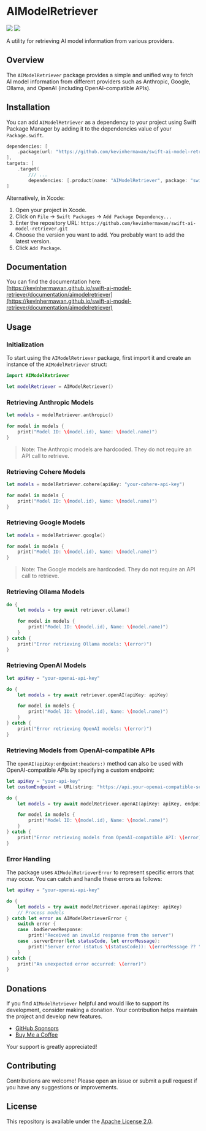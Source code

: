 # AIModelRetriever

[![](https://img.shields.io/endpoint?url=https%3A%2F%2Fswiftpackageindex.com%2Fapi%2Fpackages%2Fkevinhermawan%2Fswift-ai-model-retriever%2Fbadge%3Ftype%3Dswift-versions)](https://swiftpackageindex.com/kevinhermawan/swift-ai-model-retriever) [![](https://img.shields.io/endpoint?url=https%3A%2F%2Fswiftpackageindex.com%2Fapi%2Fpackages%2Fkevinhermawan%2Fswift-ai-model-retriever%2Fbadge%3Ftype%3Dplatforms)](https://swiftpackageindex.com/kevinhermawan/swift-ai-model-retriever)

A utility for retrieving AI model information from various providers.

## Overview

The `AIModelRetriever` package provides a simple and unified way to fetch AI model information from different providers such as Anthropic, Google, Ollama, and OpenAI (including OpenAI-compatible APIs).

## Installation

You can add `AIModelRetriever` as a dependency to your project using Swift Package Manager by adding it to the dependencies value of your `Package.swift`.

```swift
dependencies: [
    .package(url: "https://github.com/kevinhermawan/swift-ai-model-retriever.git", .upToNextMajor(from: "1.0.0"))
],
targets: [
    .target(
        /// ...
        dependencies: [.product(name: "AIModelRetriever", package: "swift-ai-model-retriever")])
]
```

Alternatively, in Xcode:

1. Open your project in Xcode.
2. Click on `File` -> `Swift Packages` -> `Add Package Dependency...`
3. Enter the repository URL: `https://github.com/kevinhermawan/swift-ai-model-retriever.git`
4. Choose the version you want to add. You probably want to add the latest version.
5. Click `Add Package`.

## Documentation

You can find the documentation here: [https://kevinhermawan.github.io/swift-ai-model-retriever/documentation/aimodelretriever](https://kevinhermawan.github.io/swift-ai-model-retriever/documentation/aimodelretriever)

## Usage

### Initialization

To start using the `AIModelRetriever` package, first import it and create an instance of the `AIModelRetriever` struct:

```swift
import AIModelRetriever

let modelRetriever = AIModelRetriever()
```

### Retrieving Anthropic Models

```swift
let models = modelRetriever.anthropic()

for model in models {
    print("Model ID: \(model.id), Name: \(model.name)")
}
```

> Note: The Anthropic models are hardcoded. They do not require an API call to retrieve.

### Retrieving Cohere Models

```swift
let models = modelRetriever.cohere(apiKey: "your-cohere-api-key")

for model in models {
    print("Model ID: \(model.id), Name: \(model.name)")
}
```

### Retrieving Google Models

```swift
let models = modelRetriever.google()

for model in models {
    print("Model ID: \(model.id), Name: \(model.name)")
}
```

> Note: The Google models are hardcoded. They do not require an API call to retrieve.

### Retrieving Ollama Models

```swift
do {
    let models = try await retriever.ollama()

    for model in models {
        print("Model ID: \(model.id), Name: \(model.name)")
    }
} catch {
    print("Error retrieving Ollama models: \(error)")
}
```

### Retrieving OpenAI Models

```swift
let apiKey = "your-openai-api-key"

do {
    let models = try await retriever.openAI(apiKey: apiKey)

    for model in models {
        print("Model ID: \(model.id), Name: \(model.name)")
    }
} catch {
    print("Error retrieving OpenAI models: \(error)")
}
```

### Retrieving Models from OpenAI-compatible APIs

The `openAI(apiKey:endpoint:headers:)` method can also be used with OpenAI-compatible APIs by specifying a custom endpoint:

```swift
let apiKey = "your-api-key"
let customEndpoint = URL(string: "https://api.your-openai-compatible-service.com/v1/models")!

do {
    let models = try await modelRetriever.openAI(apiKey: apiKey, endpoint: customEndpoint)

    for model in models {
        print("Model ID: \(model.id), Name: \(model.name)")
    }
} catch {
    print("Error retrieving models from OpenAI-compatible API: \(error)")
}
```

### Error Handling

The package uses `AIModelRetrieverError` to represent specific errors that may occur. You can catch and handle these errors as follows:

```swift
let apiKey = "your-openai-api-key"

do {
    let models = try await modelRetriever.openai(apiKey: apiKey)
    // Process models
} catch let error as AIModelRetrieverError {
    switch error {
    case .badServerResponse:
        print("Received an invalid response from the server")
    case .serverError(let statusCode, let errorMessage):
        print("Server error (status \(statusCode)): \(errorMessage ?? "No error message provided")")
    }
} catch {
    print("An unexpected error occurred: \(error)")
}
```

## Donations

If you find `AIModelRetriever` helpful and would like to support its development, consider making a donation. Your contribution helps maintain the project and develop new features.

- [GitHub Sponsors](https://github.com/sponsors/kevinhermawan)
- [Buy Me a Coffee](https://buymeacoffee.com/kevinhermawan)

Your support is greatly appreciated!

## Contributing

Contributions are welcome! Please open an issue or submit a pull request if you have any suggestions or improvements.

## License

This repository is available under the [Apache License 2.0](LICENSE).
